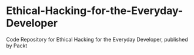 # Ethical-Hacking-for-the-Everyday-Developer
Code Repository for Ethical Hacking for the Everyday Developer, published by Packt
